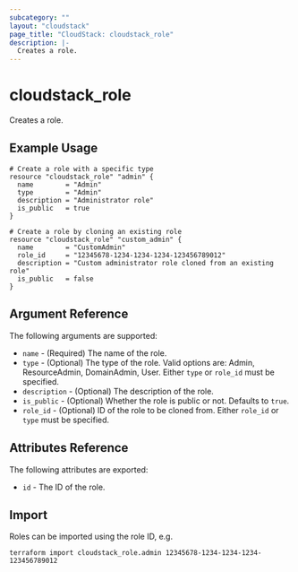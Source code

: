 ```yaml
---
subcategory: ""
layout: "cloudstack"
page_title: "CloudStack: cloudstack_role"
description: |-
  Creates a role.
---
```


# cloudstack_role

Creates a role.

## Example Usage

```hcl
# Create a role with a specific type
resource "cloudstack_role" "admin" {
  name        = "Admin"
  type        = "Admin"
  description = "Administrator role"
  is_public   = true
}

# Create a role by cloning an existing role
resource "cloudstack_role" "custom_admin" {
  name        = "CustomAdmin"
  role_id     = "12345678-1234-1234-1234-123456789012"
  description = "Custom administrator role cloned from an existing role"
  is_public   = false
}
```

## Argument Reference

The following arguments are supported:

* `name` - (Required) The name of the role.
* `type` - (Optional) The type of the role. Valid options are: Admin, ResourceAdmin, DomainAdmin, User. Either `type` or `role_id` must be specified.
* `description` - (Optional) The description of the role.
* `is_public` - (Optional) Whether the role is public or not. Defaults to `true`.
* `role_id` - (Optional) ID of the role to be cloned from. Either `role_id` or `type` must be specified.

## Attributes Reference

The following attributes are exported:

* `id` - The ID of the role.

## Import

Roles can be imported using the role ID, e.g.

```
terraform import cloudstack_role.admin 12345678-1234-1234-1234-123456789012
